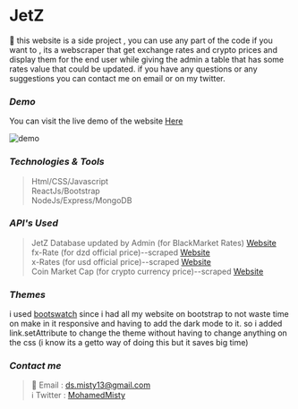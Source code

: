 # JetZ

 :money_with_wings: this website is a side project , you can use any part of the code if you want to , its a webscraper that get exchange rates and crypto prices and display them for the end user while giving the admin a table that has some rates value that could be updated. if you have any questions or any suggestions you can contact me on email or on my twitter. 




### *Demo*
You can visit the live demo of the website [Here](https://jet-z.herokuapp.com/)

![demo](https://raw.githubusercontent.com/Mistydz/Jetz/main/demo.PNG)

### *Technologies & Tools*
> Html/CSS/Javascript<br />
> ReactJs/Bootstrap<br />
> NodeJs/Express/MongoDB<br />
### *API's Used*
>JetZ Database updated by Admin (for BlackMarket Rates) [Website](https://jet-z.herokuapp.com/)<br />
>fx-Rate (for dzd official price)--scraped [Website](https://fx-rate.net/DZD/)<br />
>x-Rates (for usd official price)--scraped [Website](https://www.x-rates.com/table/?from=USD&amount=1)<br />
>Coin Market Cap (for crypto currency price)--scraped [Website](https://coinmarketcap.com/)<br />
### *Themes*
i used [bootswatch](https://www.bootstrapcdn.com/bootswatch/) since i had all my website on bootstrap to not waste time on make in it responsive and having to add the dark mode to it. so i added link.setAttribute to change the theme without having to change anything on the css (i know its a getto way of doing this but it saves big time)

### *Contact me*
> :e-mail: Email : ds.misty13@gmail.com <br />
> :information_source: Twitter : [MohamedMisty](https://twitter.com/MohamedMisty)



